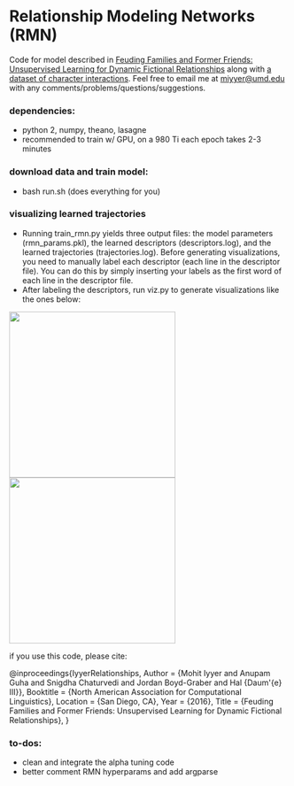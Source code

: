 # Relationship Modeling Networks (RMN)
Code for model described in [Feuding Families and Former Friends: Unsupervised Learning for Dynamic Fictional Relationships](http://cs.umd.edu/~miyyer/pubs/2016_naacl_relationships.pdf) along with [a dataset of character interactions](http://cs.umd.edu/~miyyer/data/relationships.csv.gz). 
Feel free to email me at miyyer@umd.edu with any comments/problems/questions/suggestions.

### dependencies: 
- python 2, numpy, theano, lasagne
- recommended to train w/ GPU, on a 980 Ti each epoch takes 2-3 minutes

### download data and train model:
- bash run.sh (does everything for you)

### visualizing learned trajectories
- Running train_rmn.py yields three output files: the model parameters (rmn_params.pkl), the learned descriptors (descriptors.log), and the learned trajectories (trajectories.log). Before generating visualizations, you need to manually label each descriptor (each line in the descriptor file). You can do this by simply inserting your labels as the first word of each line in the descriptor file.
- After labeling the descriptors, run viz.py to generate visualizations like the ones below:
<img src="http://cs.umd.edu/~miyyer/data/ClearAndPresentDanger__Ramirez__Chavez.png" width="300">
<img src="http://cs.umd.edu/~miyyer/data/alcott-little-261__Jo__Beth.png" width="300">

if you use this code, please cite:

@inproceedings{IyyerRelationships,
	Author = {Mohit Iyyer and Anupam Guha and Snigdha Chaturvedi and Jordan Boyd-Graber and Hal {Daum\'{e} III}},
	Booktitle = {North American Association for Computational Linguistics},
	Location = {San Diego, CA},
	Year = {2016},
	Title = {Feuding Families and Former Friends: Unsupervised Learning for Dynamic Fictional Relationships},
}

### to-dos: 
- clean and integrate the alpha tuning code
- better comment RMN hyperparams and add argparse 